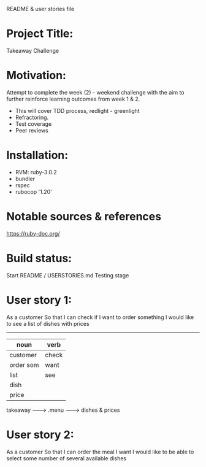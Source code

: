 README & user stories file

# Project Title:
Takeaway Challenge

# Motivation: 
Attempt to complete the week (2) - weekend challenge with the aim to further reinforce learning outcomes from week 1 & 2. 
- This will cover TDD process, redlight - greenlight
- Refractoring.
- Test coverage
- Peer reviews

# Installation:
- RVM: ruby-3.0.2
- bundler
- rspec 
- rubocop '1.20'

# Notable sources & references
https://ruby-doc.org/

# Build status:
Start
README / USERSTORIES.md
Testing stage

# User story 1:
As a customer
So that I can check if I want to order something
I would like to see a list of dishes with prices

____________________
noun     |   verb
---------|----------
customer | check
order som| want 
list     | see
dish     | 
price    |

takeaway ---> .menu ---> dishes & prices 

# User story 2:
As a customer
So that I can order the meal I want
I would like to be able to select some number of several available dishes
